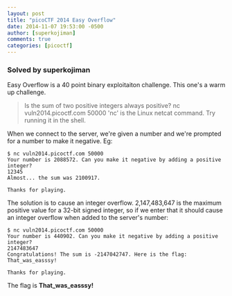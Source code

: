 ```yaml
---
layout: post
title: "picoCTF 2014 Easy Overflow"
date: 2014-11-07 19:53:00 -0500
author: [superkojiman]
comments: true
categories: [picoctf]
---
```


### Solved by superkojiman

Easy Overflow is a 40 point binary exploitaiton challenge. This one's a warm up challenge. 

> Is the sum of two positive integers always positive?
nc vuln2014.picoctf.com 50000
'nc' is the Linux netcat command. Try running it in the shell.

When we connect to the server, we're given a number and we're prompted for a number to make it negative. Eg:

```
$ nc vuln2014.picoctf.com 50000
Your number is 2088572. Can you make it negative by adding a positive integer?
12345
Almost... the sum was 2100917.

Thanks for playing.
```

The solution is to cause an integer overflow. 2,147,483,647 is the maximum positive value for a 32-bit signed integer, so if we enter that it should cause an integer overflow when added to the server's number: 

```
$ nc vuln2014.picoctf.com 50000
Your number is 440902. Can you make it negative by adding a positive integer?
2147483647
Congratulations! The sum is -2147042747. Here is the flag: That_was_easssy!

Thanks for playing.
```

The flag is **That_was_easssy!**
